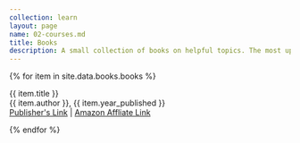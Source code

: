 ```yaml
---
collection: learn
layout: page
name: 02-courses.md
title: Books
description: A small collection of books on helpful topics. The most up to date technical information tends to be online, which is why you won't see any books like that here. 
---
```



{% for item in site.data.books.books %}
<p>{{ item.title }}
<br>{{ item.author }}, {{ item.year_published }}
<br><a class="page-link" href="{{ item.publisher_url }}">Publisher's Link</a> | <a class="page-link" href="{{ item.amz_affiliate_url }}">Amazon Affliate Link</a>
</p>
{% endfor %}
